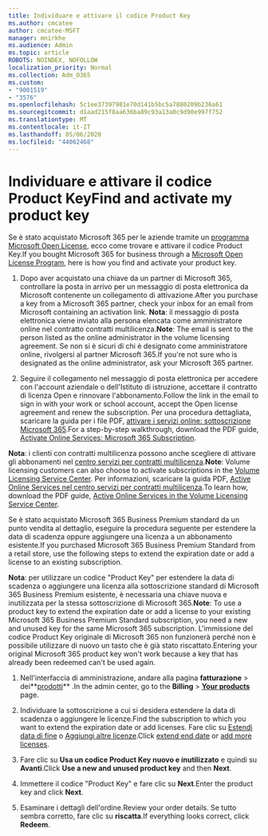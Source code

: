 ```yaml
---
title: Individuare e attivare il codice Product Key
ms.author: cmcatee
author: cmcatee-MSFT
manager: mnirkhe
ms.audience: Admin
ms.topic: article
ROBOTS: NOINDEX, NOFOLLOW
localization_priority: Normal
ms.collection: Adm_O365
ms.custom:
- "9001519"
- "3576"
ms.openlocfilehash: 5c1ee37397981e70d141b5bc5a7880209b236a61
ms.sourcegitcommit: d1aad215f8aa636ba89c93a13a0c9d90e997f752
ms.translationtype: MT
ms.contentlocale: it-IT
ms.lasthandoff: 05/06/2020
ms.locfileid: "44062468"
---
```

# <a name="find-and-activate-my-product-key"></a><span data-ttu-id="5656a-102">Individuare e attivare il codice Product Key</span><span class="sxs-lookup"><span data-stu-id="5656a-102">Find and activate my product key</span></span>

<span data-ttu-id="5656a-103">Se è stato acquistato Microsoft 365 per le aziende tramite un [programma Microsoft Open License](https://go.microsoft.com/fwlink/p/?LinkID=613298), ecco come trovare e attivare il codice Product Key.</span><span class="sxs-lookup"><span data-stu-id="5656a-103">If you bought Microsoft 365 for business through a [Microsoft Open License Program](https://go.microsoft.com/fwlink/p/?LinkID=613298), here is how you find and activate your product key.</span></span>

1. <span data-ttu-id="5656a-104">Dopo aver acquistato una chiave da un partner di Microsoft 365, controllare la posta in arrivo per un messaggio di posta elettronica da Microsoft contenente un collegamento di attivazione.</span><span class="sxs-lookup"><span data-stu-id="5656a-104">After you purchase a key from a Microsoft 365 partner, check your inbox for an email from Microsoft containing an activation link.</span></span>  <span data-ttu-id="5656a-105">**Nota**: il messaggio di posta elettronica viene inviato alla persona elencata come amministratore online nel contratto contratti multilicenza.</span><span class="sxs-lookup"><span data-stu-id="5656a-105">**Note**: The email is sent to the person listed as the online administrator in the volume licensing agreement.</span></span>  <span data-ttu-id="5656a-106">Se non si è sicuri di chi è designato come amministratore online, rivolgersi al partner Microsoft 365.</span><span class="sxs-lookup"><span data-stu-id="5656a-106">If you're not sure who is designated as the online administrator, ask your Microsoft 365 partner.</span></span>

2. <span data-ttu-id="5656a-107">Seguire il collegamento nel messaggio di posta elettronica per accedere con l'account aziendale o dell'Istituto di istruzione, accettare il contratto di licenza Open e rinnovare l'abbonamento.</span><span class="sxs-lookup"><span data-stu-id="5656a-107">Follow the link in the email to sign in with your work or school account, accept the Open license agreement and renew the subscription.</span></span>  <span data-ttu-id="5656a-108">Per una procedura dettagliata, scaricare la guida per i file PDF, [attivare i servizi online: sottoscrizione Microsoft 365](https://go.microsoft.com/fwlink/p/?LinkId=618100).</span><span class="sxs-lookup"><span data-stu-id="5656a-108">For a step-by-step walkthrough, download the PDF guide, [Activate Online Services: Microsoft 365 Subscription](https://go.microsoft.com/fwlink/p/?LinkId=618100).</span></span> 

<span data-ttu-id="5656a-109">**Nota**: i clienti con contratti multilicenza possono anche scegliere di attivare gli abbonamenti nel [centro servizi per contratti multilicenza](https://go.microsoft.com/fwlink/p/?LinkID=282016).</span><span class="sxs-lookup"><span data-stu-id="5656a-109">**Note**: Volume licensing customers can also choose to activate subscriptions in the [Volume Licensing Service Center](https://go.microsoft.com/fwlink/p/?LinkID=282016).</span></span>  <span data-ttu-id="5656a-110">Per informazioni, scaricare la guida PDF, [Active Online Services nel centro servizi per contratti multilicenza](https://go.microsoft.com/fwlink/p/?LinkId=618096).</span><span class="sxs-lookup"><span data-stu-id="5656a-110">To learn how, download the PDF guide, [Active Online Services in the Volume Licensing Service Center](https://go.microsoft.com/fwlink/p/?LinkId=618096).</span></span>

<span data-ttu-id="5656a-111">Se è stato acquistato Microsoft 365 Business Premium standard da un punto vendita al dettaglio, eseguire la procedura seguente per estendere la data di scadenza oppure aggiungere una licenza a un abbonamento esistente.</span><span class="sxs-lookup"><span data-stu-id="5656a-111">If you purchased Microsoft 365 Business Premium Standard from a retail store, use the following steps to extend the expiration date or add a license to an existing subscription.</span></span>

<span data-ttu-id="5656a-112">**Nota**: per utilizzare un codice "Product Key" per estendere la data di scadenza o aggiungere una licenza alla sottoscrizione standard di Microsoft 365 Business Premium esistente, è necessaria una chiave nuova e inutilizzata per la stessa sottoscrizione di Microsoft 365.</span><span class="sxs-lookup"><span data-stu-id="5656a-112">**Note**: To use a product key to extend the expiration date or add a license to your existing Microsoft 365 Business Premium Standard subscription, you need a new and unused key for the same Microsoft  365 subscription.</span></span>  <span data-ttu-id="5656a-113">L'immissione del codice Product Key originale di Microsoft 365 non funzionerà perché non è possibile utilizzare di nuovo un tasto che è già stato riscattato.</span><span class="sxs-lookup"><span data-stu-id="5656a-113">Entering your original Microsoft  365 product key won't work because a key that has already been redeemed can't be used again.</span></span>

1. <span data-ttu-id="5656a-114">Nell'interfaccia di amministrazione, andare alla pagina **fatturazione** > dei**[prodotti](https://go.microsoft.com/fwlink/p/?linkid=842054)** .</span><span class="sxs-lookup"><span data-stu-id="5656a-114">In the admin center, go to the **Billing** > **[Your products](https://go.microsoft.com/fwlink/p/?linkid=842054)** page.</span></span>

2. <span data-ttu-id="5656a-115">Individuare la sottoscrizione a cui si desidera estendere la data di scadenza o aggiungere le licenze.</span><span class="sxs-lookup"><span data-stu-id="5656a-115">Find the subscription to which you want to extend the expiration date or add licenses.</span></span>  <span data-ttu-id="5656a-116">Fare clic su [Estendi data di fine](https://go.microsoft.com/fwlink/p/?linkid=842054) o [Aggiungi altre licenze](https://go.microsoft.com/fwlink/p/?linkid=842054).</span><span class="sxs-lookup"><span data-stu-id="5656a-116">Click [extend end date](https://go.microsoft.com/fwlink/p/?linkid=842054) or [add more licenses](https://go.microsoft.com/fwlink/p/?linkid=842054).</span></span>

3. <span data-ttu-id="5656a-117">Fare clic su **Usa un codice Product Key nuovo e inutilizzato** e quindi su **Avanti**.</span><span class="sxs-lookup"><span data-stu-id="5656a-117">Click **Use a new and unused product key** and then **Next**.</span></span>

4. <span data-ttu-id="5656a-118">Immettere il codice "Product Key" e fare clic su **Next**.</span><span class="sxs-lookup"><span data-stu-id="5656a-118">Enter the product key and click **Next**.</span></span>

5. <span data-ttu-id="5656a-119">Esaminare i dettagli dell'ordine.</span><span class="sxs-lookup"><span data-stu-id="5656a-119">Review your order details.</span></span>  <span data-ttu-id="5656a-120">Se tutto sembra corretto, fare clic su **riscatta**.</span><span class="sxs-lookup"><span data-stu-id="5656a-120">If everything looks correct, click **Redeem**.</span></span>